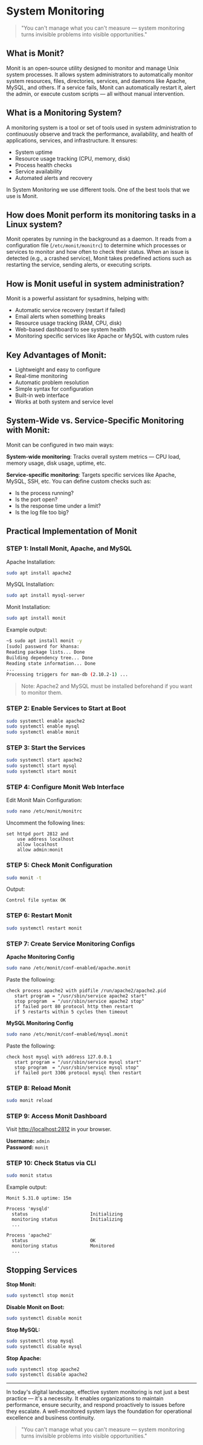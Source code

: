 
# System Monitoring

> "You can't manage what you can't measure — system monitoring turns invisible problems into visible opportunities."

## What is Monit?

Monit is an open-source utility designed to monitor and manage Unix system processes. It allows system administrators to automatically monitor system resources, files, directories, services, and daemons like Apache, MySQL, and others. If a service fails, Monit can automatically restart it, alert the admin, or execute custom scripts — all without manual intervention.

## What is a Monitoring System?

A monitoring system is a tool or set of tools used in system administration to continuously observe and track the performance, availability, and health of applications, services, and infrastructure. It ensures:

- System uptime
- Resource usage tracking (CPU, memory, disk)
- Process health checks
- Service availability
- Automated alerts and recovery

In System Monitoring we use different tools. One of the best tools that we use is Monit.

## How does Monit perform its monitoring tasks in a Linux system?

Monit operates by running in the background as a daemon. It reads from a configuration file (`/etc/monit/monitrc`) to determine which processes or services to monitor and how often to check their status. When an issue is detected (e.g., a crashed service), Monit takes predefined actions such as restarting the service, sending alerts, or executing scripts.

## How is Monit useful in system administration?

Monit is a powerful assistant for sysadmins, helping with:

- Automatic service recovery (restart if failed)
- Email alerts when something breaks
- Resource usage tracking (RAM, CPU, disk)
- Web-based dashboard to see system health
- Monitoring specific services like Apache or MySQL with custom rules

## Key Advantages of Monit:

- Lightweight and easy to configure
- Real-time monitoring
- Automatic problem resolution
- Simple syntax for configuration
- Built-in web interface
- Works at both system and service level

## System-Wide vs. Service-Specific Monitoring with Monit:

Monit can be configured in two main ways:

**System-wide monitoring**: Tracks overall system metrics — CPU load, memory usage, disk usage, uptime, etc.

**Service-specific monitoring**: Targets specific services like Apache, MySQL, SSH, etc. You can define custom checks such as:

- Is the process running?
- Is the port open?
- Is the response time under a limit?
- Is the log file too big?

## Practical Implementation of Monit

### STEP 1: Install Monit, Apache, and MySQL

Apache Installation:

```bash
sudo apt install apache2
```

MySQL Installation:

```bash
sudo apt install mysql-server
```

Monit Installation:

```bash
sudo apt install monit
```

Example output:

```bash
~$ sudo apt install monit -y
[sudo] password for khansa: 
Reading package lists... Done
Building dependency tree... Done
Reading state information... Done
...
Processing triggers for man-db (2.10.2-1) ...
```

> Note: Apache2 and MySQL must be installed beforehand if you want to monitor them.

### STEP 2: Enable Services to Start at Boot

```bash
sudo systemctl enable apache2
sudo systemctl enable mysql
sudo systemctl enable monit
```

### STEP 3: Start the Services

```bash
sudo systemctl start apache2
sudo systemctl start mysql
sudo systemctl start monit
```

### STEP 4: Configure Monit Web Interface

Edit Monit Main Configuration:

```bash
sudo nano /etc/monit/monitrc
```

Uncomment the following lines:

```monit
set httpd port 2812 and
    use address localhost
    allow localhost
    allow admin:monit
```

### STEP 5: Check Monit Configuration

```bash
sudo monit -t
```

Output:

```text
Control file syntax OK
```

### STEP 6: Restart Monit

```bash
sudo systemctl restart monit
```

### STEP 7: Create Service Monitoring Configs

**Apache Monitoring Config**

```bash
sudo nano /etc/monit/conf-enabled/apache.monit
```

Paste the following:

```monit
check process apache2 with pidfile /run/apache2/apache2.pid
   start program = "/usr/sbin/service apache2 start"
   stop program  = "/usr/sbin/service apache2 stop"
   if failed port 80 protocol http then restart
   if 5 restarts within 5 cycles then timeout
```

**MySQL Monitoring Config**

```bash
sudo nano /etc/monit/conf-enabled/mysql.monit
```

Paste the following:

```monit
check host mysql with address 127.0.0.1
   start program = "/usr/sbin/service mysql start"
   stop program  = "/usr/sbin/service mysql stop"
   if failed port 3306 protocol mysql then restart
```

### STEP 8: Reload Monit

```bash
sudo monit reload
```

### STEP 9: Access Monit Dashboard

Visit [http://localhost:2812](http://localhost:2812) in your browser.

**Username:** `admin`  
**Password:** `monit`

### STEP 10: Check Status via CLI

```bash
sudo monit status
```

Example output:

```
Monit 5.31.0 uptime: 15m

Process 'mysqld'
  status                       Initializing
  monitoring status            Initializing
  ...

Process 'apache2'
  status                       OK
  monitoring status            Monitored
  ...
```

## Stopping Services

**Stop Monit:**

```bash
sudo systemctl stop monit
```

**Disable Monit on Boot:**

```bash
sudo systemctl disable monit
```

**Stop MySQL:**

```bash
sudo systemctl stop mysql
sudo systemctl disable mysql
```

**Stop Apache:**

```bash
sudo systemctl stop apache2
sudo systemctl disable apache2
```

---

In today's digital landscape, effective system monitoring is not just a best practice — it's a necessity. It enables organizations to maintain performance, ensure security, and respond proactively to issues before they escalate. A well-monitored system lays the foundation for operational excellence and business continuity.

> "You can't manage what you can't measure — system monitoring turns invisible problems into visible opportunities."
